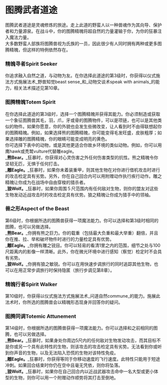 # 图腾武者道途

&#x20;   图腾武者道途是灵魂修炼的旅途。走上此道的野蛮人以一种兽魂作为其向导、保护者和力量源泉。在战斗中，你的图腾精魄将超自然的力量灌输于你，为你的狂暴注入魔法力量。\
&#x20;   大多数野蛮人部族将图腾兽视为氏族的一员，因此很少有人同时拥有两种或更多图腾精魄，但这样的特例依然存在。

### **精魄寻者Spirit Seeker**

&#x20;   你追求融入自然之道，与动物为友。在你选择此道途的第3级时，你获得以仪式施法方式施展法术_野兽知觉beast sense_和_动物交谈术speak with animals_的能力，相关法术描述见第10章。

### **图腾精魄Totem Spirit**

&#x20;   在你选择此道途的第3级时，选择一个图腾精魄并获得其能力。你必须制造或获取一个象征图腾兽其毛，羽，爪，牙或骨的图腾物件，可以是项链，也可以是其他类似的物件。如果你愿意，你的外貌也会发生些微改变，让人看到时不由得联想起你的图腾精魄。例如，如果选择熊的图腾精魄，你可能变得毛发旺盛，皮肤粗厚；如果选择雕的图腾精魄，你的眼睛可能变成明亮的黄色。\
&#x20;   你可选择下表中的动物，或是其他更适合你故乡环境的类似动物。例如，你可以用鹰hawk或秃鹫vulture代替雕eagle。\
&#x20;   _**熊Bear。**_狂暴时，你获得对心灵伤害之外任何伤害类型的抗性。熊之精魄令你坚韧无匹，无惧于任何打击。\
&#x20;   _**雕Eagle。**_狂暴时，如果你未着装重甲，则其他生物在对你进行借机攻击时进行的攻击检定具有劣势。另外，你在自己回合内可以用附赠动作执行疾行动作。雕之精魄让你成为在战场中自由穿梭的猎杀者。\
&#x20;   _**狼Wolf。**_狂暴时，如果你周围５尺范围内有任何敌对生物，则你的盟友对这些生物发动近战攻击时的攻击检定具有优势。狼之精魄让你成为猎手中的领袖。

### **兽之形Aspect of the Beast**

&#x20;   第6级时，你根据所选的图腾兽获得一项魔法能力。你可以选择和第3级时相同的图腾，也可以另做选择。\
&#x20;   _**熊Bear。**_你拥有熊之巨力。你的载重（包括最大负重和最大举重）翻倍，并且你在推、拉、举和破坏物件时进行的力量检定具有优势。\
&#x20;   _**雕Eagle。**_你拥有雕之锐目。你可以轻易的看清1里之内的范围，细节之处与100尺距离内的影像一样清晰。此外，你在微光环境中进行感知（察觉）检定时不会具有劣势。\
&#x20;   _**狼Wolf。**_你拥有狼之敏锐。你可以在用快速步调旅行的同时追踪其他生物，也可以在用正常步调旅行时保持隐匿（旅行步调见第8章）。

### **精魄行者Spirit Walker**

&#x20;   第10级时，你获得以仪式施法方式施展法术_问道自然commune_的能力。施展此法术时，你所选的图腾兽会以精魄形态现身并回答你的疑问。

### **图腾同调Totemic Attunement**

&#x20;   第14级时，你根据所选的图腾兽获得一项魔法能力。你可以选择和之前相同的图腾，也可以另做选择。\
&#x20;   _**熊Bear。**_狂暴时，如果身处你周边5尺内的任何敌对生物发动攻击，而其目标不是你或另一个具有此特性的生物，则该攻击的攻击检定具有劣势。无法看到你或听到你声音的生物，以及无法陷入恐慌的生物对该特性免疫。\
&#x20;   _**雕Eagle。**_狂暴时，你获得等同于你移动速度的飞行速度。此特性只能用于短途冲刺。如果回合结束时你仍在空中且毫无凭依，则你将坠落。\
&#x20;   _**狼Wolf。**_狂暴时，如果你在自己回合内以近战武器攻击命中一名大型或更小体型的生物，则你可以用一个附赠动作顺势将其打击至倒地。
